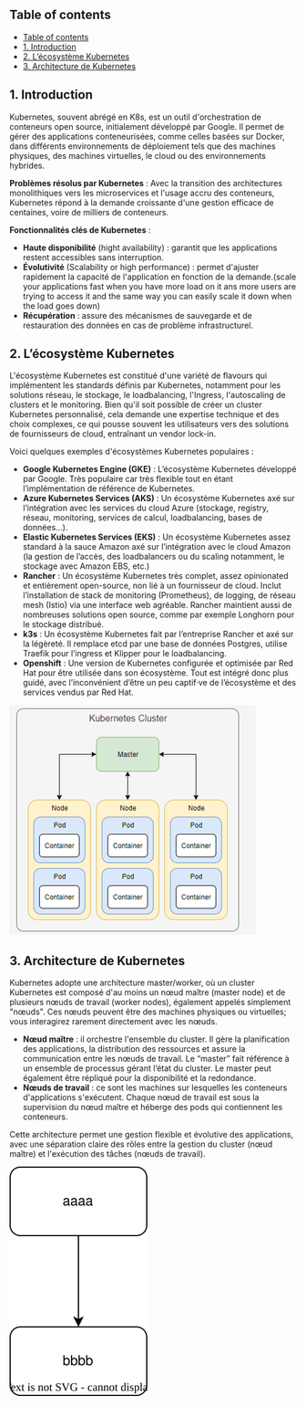 ## Table of contents

- [Table of contents](#table-of-contents)
- [1. Introduction](#1-introduction)
- [2. L’écosystème Kubernetes](#2-lécosystème-kubernetes)
- [3. Architecture de Kubernetes](#3-architecture-de-kubernetes)

## 1. Introduction

Kubernetes, souvent abrégé en K8s, est un outil d'orchestration de conteneurs open source, initialement développé par Google. Il permet de gérer des applications conteneurisées, comme celles basées sur Docker, dans différents environnements de déploiement tels que des machines physiques, des machines virtuelles, le cloud ou des environnements hybrides. 

**Problèmes résolus par Kubernetes** :
Avec la transition des architectures monolithiques vers les microservices et l'usage accru des conteneurs, Kubernetes répond à la demande croissante d'une gestion efficace de centaines, voire de milliers de conteneurs. 

**Fonctionnalités clés de Kubernetes** :
- **Haute disponibilité** (hight availability) : garantit que les applications restent accessibles sans interruption.
- **Évolutivité** (Scalability or high performance) : permet d'ajuster rapidement la capacité de l'application en fonction de la demande.(scale your applications fast when you have more load on it ans more users are trying to access it and the same way you can easily scale it down when the load goes down)
- **Récupération** : assure des mécanismes de sauvegarde et de restauration des données en cas de problème infrastructurel.

## 2. L’écosystème Kubernetes

L'écosystème Kubernetes est constitué d'une variété de flavours qui implémentent les standards définis par Kubernetes, notamment pour les solutions réseau, le stockage, le loadbalancing, l'Ingress, l'autoscaling de clusters et le monitoring. Bien qu'il soit possible de créer un cluster Kubernetes personnalisé, cela demande une expertise technique et des choix complexes, ce qui pousse souvent les utilisateurs vers des solutions de fournisseurs de cloud, entraînant un vendor lock-in.

Voici quelques exemples d'écosystèmes Kubernetes populaires :
- **Google Kubernetes Engine (GKE)** : L’écosystème Kubernetes développé par Google. Très populaire car très flexible tout en étant l’implémentation de référence de Kubernetes.
- **Azure Kubernetes Services (AKS)** : Un écosystème Kubernetes axé sur l’intégration avec les services du cloud Azure (stockage, registry, réseau, monitoring, services de calcul, loadbalancing, bases de données…).
- **Elastic Kubernetes Services (EKS)** : Un écosystème Kubernetes assez standard à la sauce Amazon axé sur l’intégration avec le cloud Amazon (la gestion de l’accès, des loadbalancers ou du scaling notamment, le stockage avec Amazon EBS, etc.)
- **Rancher** : Un écosystème Kubernetes très complet, assez opinionated et entièrement open-source, non lié à un fournisseur de cloud. Inclut l’installation de stack de monitoring (Prometheus), de logging, de réseau mesh (Istio) via une interface web agréable. Rancher maintient aussi de nombreuses solutions open source, comme par exemple Longhorn pour le stockage distribué.
- **k3s** : Un écosystème Kubernetes fait par l’entreprise Rancher et axé sur la légèreté. Il remplace etcd par une base de données Postgres, utilise Traefik pour l’ingress et Klipper pour le loadbalancing.
- **Openshift** : Une version de Kubernetes configurée et optimisée par Red Hat pour être utilisée dans son écosystème. Tout est intégré donc plus guidé, avec l’inconvénient d’être un peu captif·ve de l’écosystème et des services vendus par Red Hat.
  
![image info](./src/imgs/image.png)

## 3. Architecture de Kubernetes

Kubernetes adopte une architecture master/worker, où un cluster Kubernetes est composé d'au moins un nœud maître (master node) et de plusieurs nœuds de travail (worker nodes), également appelés simplement "nœuds". Ces nœuds peuvent être des machines physiques ou virtuelles; vous interagirez rarement directement avec les nœuds.

- **Nœud maître** : il orchestre l'ensemble du cluster. Il gère la planification des applications, la distribution des ressources et assure la communication entre les nœuds de travail.
    Le “master” fait référence à un ensemble de processus gérant l’état du cluster. Le master peut également être répliqué pour la disponibilité et la redondance.
- **Nœuds de travail** : ce sont les machines sur lesquelles les conteneurs d'applications s'exécutent. Chaque nœud de travail est sous la supervision du nœud maître et héberge des pods qui contiennent les conteneurs.
  
Cette architecture permet une gestion flexible et évolutive des applications, avec une séparation claire des rôles entre la gestion du cluster (nœud maître) et l'exécution des tâches (nœuds de travail).

![My Diagram](./src/imgs/archi.drawio.svg)
